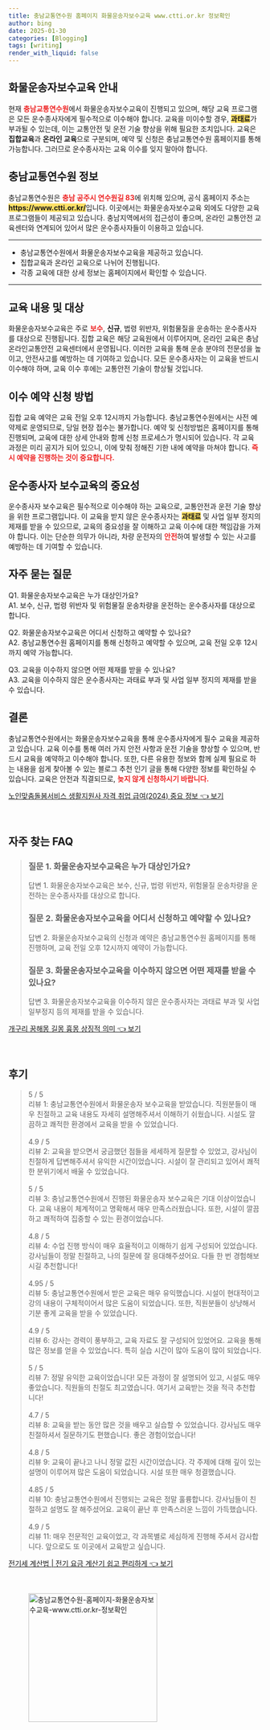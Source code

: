 ```yaml
---
title: 충남교통연수원 홈페이지 화물운송자보수교육 www.ctti.or.kr 정보확인
author: bing
date: 2025-01-30
categories: [Blogging]
tags: [writing]
render_with_liquid: false
---
```



<h2 id='화물운송자보수교육안내'>화물운송자보수교육 안내</h2>

<p>현재 <b><span style="color: #ee2323;">충남교통연수원</span></b>에서 화물운송자보수교육이 진행되고 있으며, 해당 교육 프로그램은 모든 운수종사자에게 필수적으로 이수해야 합니다. 교육을 미이수할 경우, <b><span style="background-color: #ffe066;">과태료</span></b>가 부과될 수 있는데, 이는 교통안전 및 운전 기술 향상을 위해 필요한 조치입니다. 교육은 <b>집합교육</b>과 <b>온라인 교육</b>으로 구분되며, 예약 및 신청은 충남교통연수원 홈페이지를 통해 가능합니다. 그러므로 운수종사자는 교육 이수를 잊지 말아야 합니다.</p>

<h2 id='충남교통연수원정보'>충남교통연수원 정보</h2>

<p>충남교통연수원은 <b><span style="color: #ee2323;">충남 공주시 연수원길 83</span></b>에 위치해 있으며, 공식 홈페이지 주소는 <b><span style="background-color: #ffe066;">https://www.ctti.or.kr/</span></b>입니다. 이곳에서는 화물운송자보수교육 외에도 다양한 교육 프로그램들이 제공되고 있습니다. 충남지역에서의 접근성이 좋으며, 온라인 교통안전 교육센터와 연계되어 있어서 많은 운수종사자들이 이용하고 있습니다.</p>

<hr />

<ul>
    <li>충남교통연수원에서 화물운송자보수교육을 제공하고 있습니다.</li>
    <li>집합교육과 온라인 교육으로 나뉘어 진행됩니다.</li>
    <li>각종 교육에 대한 상세 정보는 홈페이지에서 확인할 수 있습니다.</li>
</ul>

<hr />

<h2 id='교육내용및대상'>교육 내용 및 대상</h2>

<p>화물운송자보수교육은 주로 <b><span style="color: #ee2323;">보수</span></b>, <b>신규</b>, 법령 위반자, 위험물질을 운송하는 운수종사자를 대상으로 진행됩니다. 집합 교육은 해당 교육원에서 이루어지며, 온라인 교육은 충남 온라인교통안전 교육센터에서 운영됩니다. 이러한 교육을 통해 운송 분야의 전문성을 높이고, 안전사고를 예방하는 데 기여하고 있습니다. 모든 운수종사자는 이 교육을 반드시 이수해야 하며, 교육 이수 후에는 교통안전 기술이 향상될 것입니다.</p>

<h2 id='예약신청방법'>이수 예약 신청 방법</h2>

<p>집합 교육 예약은 교육 전일 오후 12시까지 가능합니다. 충남교통연수원에서는 사전 예약제로 운영되므로, 당일 현장 접수는 불가합니다. 예약 및 신청방법은 홈페이지를 통해 진행되며, 교육에 대한 상세 안내와 함께 신청 프로세스가 명시되어 있습니다. 각 교육 과정은 미리 공지가 되어 있으니, 이에 맞춰 정해진 기한 내에 예약을 마쳐야 합니다. <b><span style="color: #ee2323;">즉시 예약을 진행하는 것이 중요합니다.</span></b></p>

<h2 id='교육의중요성'>운수종사자 보수교육의 중요성</h2>

<p>운수종사자 보수교육은 필수적으로 이수해야 하는 교육으로, 교통안전과 운전 기술 향상을 위한 프로그램입니다. 이 교육을 받지 않은 운수종사자는 <b><span style="background-color: #ffe066;">과태료</span></b> 및 사업 일부 정지의 제재를 받을 수 있으므로, 교육의 중요성을 잘 이해하고 교육 이수에 대한 책임감을 가져야 합니다. 이는 단순한 의무가 아니라, 차량 운전자의 <b><span style="color: #ee2323;">안전</span></b>하여 발생할 수 있는 사고를 예방하는 데 기여할 수 있습니다.</p>

<h2 id='자주하는질문'>자주 묻는 질문</h2>

<p>Q1. 화물운송자보수교육은 누가 대상인가요?<br> A1. 보수, 신규, 법령 위반자 및 위험물질 운송차량을 운전하는 운수종사자를 대상으로 합니다.</p>

<p>Q2. 화물운송자보수교육은 어디서 신청하고 예약할 수 있나요?<br> A2. 충남교통연수원 홈페이지를 통해 신청하고 예약할 수 있으며, 교육 전일 오후 12시까지 예약 가능합니다.</p>

<p>Q3. 교육을 이수하지 않으면 어떤 제재를 받을 수 있나요?<br> A3. 교육을 이수하지 않은 운수종사자는 과태료 부과 및 사업 일부 정지의 제재를 받을 수 있습니다.</p>

<h2 id='결론'>결론</h2>

<p>충남교통연수원에서는 화물운송자보수교육을 통해 운수종사자에게 필수 교육을 제공하고 있습니다. 교육 이수를 통해 여러 가지 안전 사항과 운전 기술을 향상할 수 있으며, 반드시 교육을 예약하고 이수해야 합니다. 또한, 다른 유용한 정보와 함께 실제 필요로 하는 내용을 쉽게 찾아볼 수 있는 블로그 추천 인기 글을 통해 다양한 정보를 확인하실 수 있습니다. 교육은 안전과 직결되므로, <b><span style="color: #ee2323;">늦지 않게 신청하시기 바랍니다.</span></b></p>


<p><a class="click-button" title="노인맞춤돌봄서비스 생활지원사 자격 취업 급여(2024) 중요 정보" href="https://adkhouse.github.io/posts/%EB%85%B8%EC%9D%B8%EB%A7%9E%EC%B6%A4%EB%8F%8C%EB%B4%84%EC%84%9C%EB%B9%84%EC%8A%A4-%EC%83%9D%ED%99%9C%EC%A7%80%EC%9B%90%EC%82%AC-%EC%9E%90%EA%B2%A9-%EC%B7%A8%EC%97%85-%EA%B8%89%EC%97%AC(2024)-%EC%A4%91%EC%9A%94-%EC%A0%95%EB%B3%B4/" rel="dofollow">노인맞춤돌봄서비스 생활지원사 자격 취업 급여(2024) 중요 정보 👈 보기</a></p><br>
<h2 id='자주_찾는_FAQ'>자주 찾는 FAQ</h2>
<div itemscope="" itemtype="https://schema.org/FAQPage"> 
<blockquote> 
<div itemscope="" itemprop="mainEntity" itemtype="https://schema.org/Question"> 
<h3 itemprop="name">질문 1. 화물운송자보수교육은 누가 대상인가요?</h3> 
<div itemscope="" itemprop="acceptedAnswer" itemtype="https://schema.org/Answer"> 
<span itemprop="text"> 
<p>답변 1. 화물운송자보수교육은 보수, 신규, 법령 위반자, 위험물질 운송차량을 운전하는 운수종사자를 대상으로 합니다.</p> 
</span> 
</div> 
</div> 

<div itemscope="" itemprop="mainEntity" itemtype="https://schema.org/Question"> 
<h3 itemprop="name">질문 2. 화물운송자보수교육을 어디서 신청하고 예약할 수 있나요?</h3> 
<div itemscope="" itemprop="acceptedAnswer" itemtype="https://schema.org/Answer"> 
<span itemprop="text"> 
<p>답변 2. 화물운송자보수교육의 신청과 예약은 충남교통연수원 홈페이지를 통해 진행하며, 교육 전일 오후 12시까지 예약이 가능합니다.</p> 
</span> 
</div> 
</div> 

<div itemscope="" itemprop="mainEntity" itemtype="https://schema.org/Question"> 
<h3 itemprop="name">질문 3. 화물운송자보수교육을 이수하지 않으면 어떤 제재를 받을 수 있나요?</h3> 
<div itemscope="" itemprop="acceptedAnswer" itemtype="https://schema.org/Answer"> 
<span itemprop="text"> 
<p>답변 3. 화물운송자보수교육을 이수하지 않은 운수종사자는 과태료 부과 및 사업 일부정지 등의 제재를 받을 수 있습니다.</p> 
</span> 
</div> 
</div> 
</blockquote> 
</div>
<p><a class="click-button" title="개구리 꿈해몽 길몽 흉몽 상징적 의미" href="https://adkhouse.github.io/posts/%EA%B0%9C%EA%B5%AC%EB%A6%AC-%EA%BF%88%ED%95%B4%EB%AA%BD-%EA%B8%B8%EB%AA%BD-%ED%9D%89%EB%AA%BD-%EC%83%81%EC%A7%95%EC%A0%81-%EC%9D%98%EB%AF%B8/" rel="dofollow">개구리 꿈해몽 길몽 흉몽 상징적 의미 👈 보기</a></p><br>
<h2 id='후기'>후기</h2>
<div itemscope itemtype="https://schema.org/Product">
  <blockquote>
  <div itemprop="review" itemscope itemtype="https://schema.org/Review">
      <div itemprop="reviewRating" itemscope itemtype="https://schema.org/Rating"> <span itemprop="ratingValue">5</span> / <span itemprop="bestRating">5</span> </div>
      <span itemprop="reviewBody">리뷰 1: 충남교통연수원에서 화물운송자 보수교육을 받았습니다. 직원분들이 매우 친절하고 교육 내용도 자세히 설명해주셔서 이해하기 쉬웠습니다. 시설도 깔끔하고 쾌적한 환경에서 교육을 받을 수 있었습니다.</span>
  </div>
  <br>
  <div itemprop="review" itemscope itemtype="https://schema.org/Review">
      <div itemprop="reviewRating" itemscope itemtype="https://schema.org/Rating"> <span itemprop="ratingValue">4.9</span> / <span itemprop="bestRating">5</span> </div>
      <span itemprop="reviewBody">리뷰 2: 교육을 받으면서 궁금했던 점들을 세세하게 질문할 수 있었고, 강사님이 친절하게 답변해주셔서 유익한 시간이었습니다. 시설이 잘 관리되고 있어서 쾌적한 분위기에서 배울 수 있었습니다.</span>
  </div>
  <br>
  <div itemprop="review" itemscope itemtype="https://schema.org/Review">
      <div itemprop="reviewRating" itemscope itemtype="https://schema.org/Rating"> <span itemprop="ratingValue">5</span> / <span itemprop="bestRating">5</span> </div>
      <span itemprop="reviewBody">리뷰 3: 충남교통연수원에서 진행된 화물운송자 보수교육은 기대 이상이었습니다. 교육 내용이 체계적이고 명확해서 매우 만족스러웠습니다. 또한, 시설이 깔끔하고 쾌적하여 집중할 수 있는 환경이었습니다.</span>
  </div>
  <br>
  <div itemprop="review" itemscope itemtype="https://schema.org/Review">
      <div itemprop="reviewRating" itemscope itemtype="https://schema.org/Rating"> <span itemprop="ratingValue">4.8</span> / <span itemprop="bestRating">5</span> </div>
      <span itemprop="reviewBody">리뷰 4: 수업 진행 방식이 매우 효율적이고 이해하기 쉽게 구성되어 있었습니다. 강사님들이 정말 친절하고, 나의 질문에 잘 응대해주셨어요. 다들 한 번 경험해보시길 추천합니다!</span>
  </div>
  <br>
  <div itemprop="review" itemscope itemtype="https://schema.org/Review">
      <div itemprop="reviewRating" itemscope itemtype="https://schema.org/Rating"> <span itemprop="ratingValue">4.95</span> / <span itemprop="bestRating">5</span> </div>
      <span itemprop="reviewBody">리뷰 5: 충남교통연수원에서 받은 교육은 매우 유익했습니다. 시설이 현대적이고 강의 내용이 구체적이어서 많은 도움이 되었습니다. 또한, 직원분들이 상냥해서 기분 좋게 교육을 받을 수 있었습니다.</span>
  </div>
  <br>
  <div itemprop="review" itemscope itemtype="https://schema.org/Review">
      <div itemprop="reviewRating" itemscope itemtype="https://schema.org/Rating"> <span itemprop="ratingValue">4.9</span> / <span itemprop="bestRating">5</span> </div>
      <span itemprop="reviewBody">리뷰 6: 강사는 경력이 풍부하고, 교육 자료도 잘 구성되어 있었어요. 교육을 통해 많은 정보를 얻을 수 있었습니다. 특히 실습 시간이 많아 도움이 많이 되었습니다.</span>
  </div>
  <br>
  <div itemprop="review" itemscope itemtype="https://schema.org/Review">
      <div itemprop="reviewRating" itemscope itemtype="https://schema.org/Rating"> <span itemprop="ratingValue">5</span> / <span itemprop="bestRating">5</span> </div>
      <span itemprop="reviewBody">리뷰 7: 정말 유익한 교육이었습니다! 모든 과정이 잘 설명되어 있고, 시설도 매우 좋았습니다. 직원들의 친절도 최고였습니다. 여기서 교육받는 것을 적극 추천합니다!</span>
  </div>
  <br>
  <div itemprop="review" itemscope itemtype="https://schema.org/Review">
      <div itemprop="reviewRating" itemscope itemtype="https://schema.org/Rating"> <span itemprop="ratingValue">4.7</span> / <span itemprop="bestRating">5</span> </div>
      <span itemprop="reviewBody">리뷰 8: 교육을 받는 동안 많은 것을 배우고 실습할 수 있었습니다. 강사님도 매우 친절하셔서 질문하기도 편했습니다. 좋은 경험이었습니다!</span>
  </div>
  <br>
  <div itemprop="review" itemscope itemtype="https://schema.org/Review">
      <div itemprop="reviewRating" itemscope itemtype="https://schema.org/Rating"> <span itemprop="ratingValue">4.8</span> / <span itemprop="bestRating">5</span> </div>
      <span itemprop="reviewBody">리뷰 9: 교육이 끝나고 나니 정말 값진 시간이었습니다. 각 주제에 대해 깊이 있는 설명이 이루어져 많은 도움이 되었습니다. 시설 또한 매우 청결했습니다.</span>
  </div>
  <br>
  <div itemprop="review" itemscope itemtype="https://schema.org/Review">
      <div itemprop="reviewRating" itemscope itemtype="https://schema.org/Rating"> <span itemprop="ratingValue">4.85</span> / <span itemprop="bestRating">5</span> </div>
      <span itemprop="reviewBody">리뷰 10: 충남교통연수원에서 진행되는 교육은 정말 훌륭합니다. 강사님들이 친절하고 설명도 잘 해주셨어요. 교육이 끝난 후 만족스러운 느낌이 가득했습니다.</span>
  </div>
  <br>
  <div itemprop="review" itemscope itemtype="https://schema.org/Review">
      <div itemprop="reviewRating" itemscope itemtype="https://schema.org/Rating"> <span itemprop="ratingValue">4.9</span> / <span itemprop="bestRating">5</span> </div>
      <span itemprop="reviewBody">리뷰 11: 매우 전문적인 교육이었고, 각 과목별로 세심하게 진행해 주셔서 감사합니다. 앞으로도 또 이곳에서 교육받고 싶습니다.</span>
  </div>
  </blockquote>
</div>
<p><a class="click-button" title="전기세 계산법 | 전기 요금 계산기 쉽고 편리하게" href="https://adkhouse.github.io/posts/%EC%A0%84%EA%B8%B0%EC%84%B8-%EA%B3%84%EC%82%B0%EB%B2%95-%EC%A0%84%EA%B8%B0-%EC%9A%94%EA%B8%88-%EA%B3%84%EC%82%B0%EA%B8%B0-%EC%89%BD%EA%B3%A0-%ED%8E%B8%EB%A6%AC%ED%95%98%EA%B2%8C/" rel="dofollow">전기세 계산법 | 전기 요금 계산기 쉽고 편리하게 👈 보기</a></p><br>
<figure class="image"><img src="https://adkhouse.github.io/assets/img/thumbnail/충남교통연수원-홈페이지-화물운송자보수교육-www.ctti.or.kr-정보확인.webp" alt="충남교통연수원-홈페이지-화물운송자보수교육-www.ctti.or.kr-정보확인" width="256" height="256"></figure>